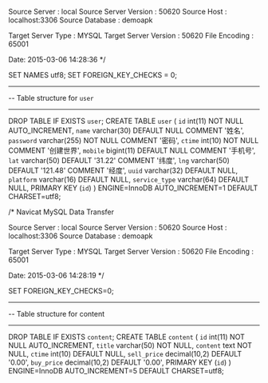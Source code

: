 
Source Server         : local
Source Server Version : 50620
Source Host           : localhost:3306
Source Database       : demoapk

Target Server Type    : MYSQL
Target Server Version : 50620
File Encoding         : 65001

Date: 2015-03-06 14:28:36
*/

SET NAMES utf8;
SET FOREIGN_KEY_CHECKS = 0;

-- ----------------------------
--  Table structure for `user`
-- ----------------------------
DROP TABLE IF EXISTS `user`;
CREATE TABLE `user` (
  `id` int(11) NOT NULL AUTO_INCREMENT,
  `name` varchar(30) DEFAULT NULL COMMENT '姓名',
  `password` varchar(255) NOT NULL COMMENT '密码',
  `ctime` int(10) NOT NULL COMMENT '创建世界',
  `mobile` bigint(11) DEFAULT NULL COMMENT '手机号',
  `lat` varchar(50) DEFAULT '31.22' COMMENT '纬度',
  `lng` varchar(50) DEFAULT '121.48' COMMENT '经度',
  `uuid` varchar(32) DEFAULT NULL,
  `platform` varchar(16) DEFAULT NULL,
  `service_type` varchar(64) DEFAULT NULL,
  PRIMARY KEY (`id`)
) ENGINE=InnoDB AUTO_INCREMENT=1 DEFAULT CHARSET=utf8;


/*
Navicat MySQL Data Transfer

Source Server         : local
Source Server Version : 50620
Source Host           : localhost:3306
Source Database       : demoapk

Target Server Type    : MYSQL
Target Server Version : 50620
File Encoding         : 65001

Date: 2015-03-06 14:28:19
*/

SET FOREIGN_KEY_CHECKS=0;

-- ----------------------------
-- Table structure for content
-- ----------------------------
DROP TABLE IF EXISTS `content`;
CREATE TABLE `content` (
  `id` int(11) NOT NULL AUTO_INCREMENT,
  `title` varchar(50) NOT NULL,
  `content` text NOT NULL,
  `ctime` int(10) DEFAULT NULL,
  `sell_price` decimal(10,2) DEFAULT '0.00',
  `buy_price` decimal(10,2) DEFAULT '0.00',
  PRIMARY KEY (`id`)
) ENGINE=InnoDB AUTO_INCREMENT=5 DEFAULT CHARSET=utf8;
